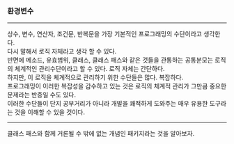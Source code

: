 ### 환경변수

---

상수, 변수, 연산자, 조건문, 반복문을 가장 기본적인 프로그래밍의 수단이라고 생각한다.
<br>
다시 말해서 로직 자체라고 생각 할 수 있다.
<br>
반면에 메소드, 유효범위, 클래스, 클래스 패스와 같은 것들을 관통하는 공통분모는 로직의 체계적인 관리수단이라고 할 수 있다. 로직 자체는 간단하다.
<br>
하지만, 이 로직을 체계적으로 관리하기 위한 수단들은 많다. 복잡하다.
<br>
프로그래밍이 이러한 복잡성을 감수하고 있는 것은 로직의 체계적 관리가 그만큼 중요한 문제라는 반증일 수도 있다.
<br>
이러한 수단들이 단지 공부거리가 아니라 개발을 쾌적하게 도와주는 매우 유용한 도구라는 것을 이해할 수 있을 것이다.

---

클래스 패스와 함께 거론될 수 밖에 없는 개념인 패키지라는 것을 알아보자.
